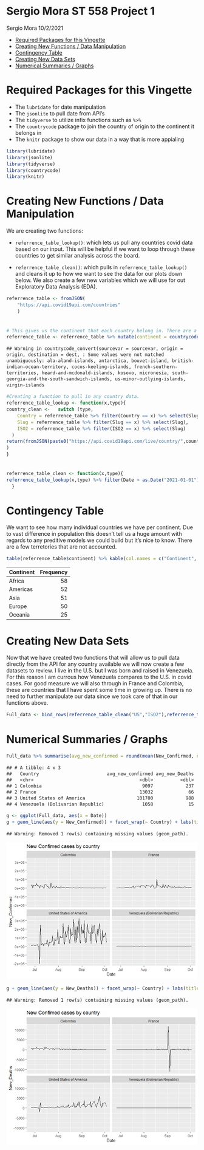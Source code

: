 Sergio Mora ST 558 Project 1
================
Sergio Mora
10/2/2021

  - [Required Packages for this
    Vingette](#required-packages-for-this-vingette)
  - [Creating New Functions / Data
    Manipulation](#creating-new-functions--data-manipulation)
  - [Contingency Table](#contingency-table)
  - [Creating New Data Sets](#creating-new-data-sets)
  - [Numerical Summaries / Graphs](#numerical-summaries--graphs)

# Required Packages for this Vingette

  - The `lubridate` for date manipulation
  - The `jsonlite` to pull date from API’s
  - The `tidyverse` to utilize infix functions such as `%>%`
  - The `countrycode` package to join the country of origin to the
    continent it belongs in
  - The `knitr` package to show our data in a way that is more appialing

<!-- end list -->

``` r
library(lubridate)
library(jsonlite)
library(tidyverse)
library(countrycode)
library(knitr)
```

# Creating New Functions / Data Manipulation

We are creating two functions:

  - `referrence_table_lookup()`: which lets us pull any countries covid
    data based on our input. This will be helpful if we want to loop
    through these countries to get similar analysis across the board.

  - `referrence_table_clean()`: which pulls in
    `referrence_table_lookup()` and cleans it up to how we want to see
    the data for our plots down below. We also create a few new
    variables which we will use for out Exploratory Data Analysis (EDA).

<!-- end list -->

``` r
referrence_table <- fromJSON(
    "https://api.covid19api.com/countries"
    )


# This gives us the continent that each country belong in. There are a few exception that this function does not count for, we will not acocunt for these manually since we are not looking at these individually and because my geography skills are awful.
referrence_table <- referrence_table %>% mutate(continent = countrycode(sourcevar = referrence_table[, "Slug"], origin = "country.name", destination = "continent"))
```

    ## Warning in countrycode_convert(sourcevar = sourcevar, origin = origin, destination = dest, : Some values were not matched unambiguously: ala-aland-islands, antarctica, bouvet-island, british-indian-ocean-territory, cocos-keeling-islands, french-southern-territories, heard-and-mcdonald-islands, kosovo, micronesia, south-georgia-and-the-south-sandwich-islands, us-minor-outlying-islands, virgin-islands

``` r
#Creating a function to pull in any country data.
referrence_table_lookup <- function(x,type){
country_clean <-   switch (type,
    Country = referrence_table %>% filter(Country == x) %>% select(Slug),
    Slug = referrence_table %>% filter(Slug == x) %>% select(Slug),
    ISO2 = referrence_table %>% filter(ISO2 == x) %>% select(Slug)
  )
return(fromJSON(paste0("https://api.covid19api.com/live/country/",country_clean,"/status/confirmed"))
)
}


referrence_table_clean <- function(x,type){
referrence_table_lookup(x,type) %>% filter(Date > as.Date("2021-01-01")) %>% group_by(Country,Date) %>% summarise(sum_of_Confirmed = sum(Confirmed),sum_of_Deaths = sum(Deaths),sum_of_Active = sum(Active))  %>% mutate(New_Confirmed = (sum_of_Confirmed - lag(sum_of_Confirmed)),New_Deaths = (sum_of_Deaths - lag(sum_of_Deaths)),New_Active = (sum_of_Active - lag(sum_of_Active)),Date = ymd_hms(Date))
  }
```

# Contingency Table

We want to see how many individual countries we have per continent. Due
to vast difference in population this doesn’t tell us a huge amount with
regards to any preditive models we could build but it’s nice to know.
There are a few terretories that are not accounted.

``` r
table(referrence_table$continent) %>% kable(col.names = c("Continent", "Frequency"))
```

| Continent | Frequency |
| :-------- | --------: |
| Africa    |        58 |
| Americas  |        52 |
| Asia      |        51 |
| Europe    |        50 |
| Oceania   |        25 |

# Creating New Data Sets

Now that we have created two functions that will allow us to pull data
directly from the API for any country available we will now create a few
datasets to review. I live in the U.S. but I was born and raised in
Venezuela. For this reason I am currous how Venezuela compares to the
U.S. in covid cases. For good measure we will also through in France and
Colombia, these are countries that I have spent some time in growing up.
There is no need to further manipulate our data since we took care of
that in our functions above.

``` r
Full_data <- bind_rows(referrence_table_clean("US","ISO2"),referrence_table_clean("venezuela","Slug"),referrence_table_clean("France","Country"),referrence_table_clean("Colombia","Country"))
```

# Numerical Summaries / Graphs

``` r
Full_data %>% summarise(avg_new_confirmed = round(mean(New_Confirmed, na.rm = TRUE)),avg_new_Deaths= round(mean(New_Deaths, na.rm = TRUE)))
```

    ## # A tibble: 4 x 3
    ##   Country                         avg_new_confirmed avg_new_Deaths
    ##   <chr>                                       <dbl>          <dbl>
    ## 1 Colombia                                     9097            237
    ## 2 France                                      13032             66
    ## 3 United States of America                   101700            988
    ## 4 Venezuela (Bolivarian Republic)              1058             15

``` r
g <- ggplot(Full_data, aes(x = Date))
g + geom_line(aes(y = New_Confirmed)) + facet_wrap(~ Country) + labs(title = "New Confimed cases by country", ylab = "Newly Confirmed Cases")
```

    ## Warning: Removed 1 row(s) containing missing values (geom_path).

![](Sergio-Mora-ST-558-Project-1_files/figure-gfm/unnamed-chunk-5-1.png)<!-- -->

``` r
g + geom_line(aes(y = New_Deaths)) + facet_wrap(~ Country) + labs(title = "New Confimed cases by country", ylab = "Newly Confirmed Deaths")
```

    ## Warning: Removed 1 row(s) containing missing values (geom_path).

![](Sergio-Mora-ST-558-Project-1_files/figure-gfm/unnamed-chunk-5-2.png)<!-- -->
